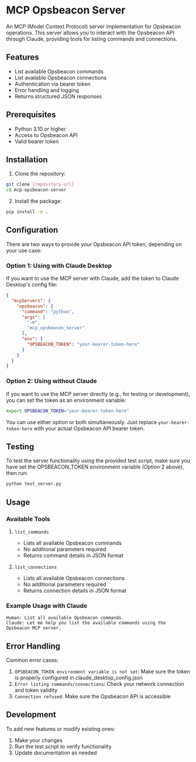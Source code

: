 # MCP Opsbeacon Server

An MCP (Model Context Protocol) server implementation for Opsbeacon operations. This server allows you to interact with the Opsbeacon API through Claude, providing tools for listing commands and connections.

## Features

- List available Opsbeacon commands
- List available Opsbeacon connections
- Authentication via bearer token
- Error handling and logging
- Returns structured JSON responses

## Prerequisites

- Python 3.10 or higher
- Access to Opsbeacon API
- Valid bearer token

## Installation

1. Clone the repository:
```bash
git clone [repository-url]
cd mcp-opsbeacon-server
```

2. Install the package:
```bash
pip install -e .
```

## Configuration

There are two ways to provide your Opsbeacon API token, depending on your use case:

### Option 1: Using with Claude Desktop
If you want to use the MCP server with Claude, add the token to Claude Desktop's config file:

```json
{
  "mcpServers": {
    "opsbeacon": {
      "command": "python",
      "args": [
        "-m",
        "mcp_opsbeacon_server"
      ],
      "env": {
        "OPSBEACON_TOKEN": "your-bearer-token-here"
      }
    }
  }
}
```

### Option 2: Using without Claude
If you want to use the MCP server directly (e.g., for testing or development), you can set the token as an environment variable:

```bash
export OPSBEACON_TOKEN="your-bearer-token-here"
```

You can use either option or both simultaneously. Just replace `your-bearer-token-here` with your actual Opsbeacon API bearer token.

## Testing

To test the server functionality using the provided test script, make sure you have set the OPSBEACON_TOKEN environment variable (Option 2 above), then run:

```bash
python test_server.py
```

## Usage

### Available Tools

1. `list_commands`
   - Lists all available Opsbeacon commands
   - No additional parameters required
   - Returns command details in JSON format

2. `list_connections`
   - Lists all available Opsbeacon connections
   - No additional parameters required
   - Returns connection details in JSON format

### Example Usage with Claude

```
Human: List all available Opsbeacon commands.
Claude: Let me help you list the available commands using the Opsbeacon MCP server.
```

## Error Handling

Common error cases:
1. `OPSBEACON_TOKEN environment variable is not set`: Make sure the token is properly configured in claude_desktop_config.json
2. `Error listing commands/connections`: Check your network connection and token validity
3. `Connection refused`: Make sure the Opsbeacon API is accessible

## Development

To add new features or modify existing ones:
1. Make your changes
2. Run the test script to verify functionality
3. Update documentation as needed
